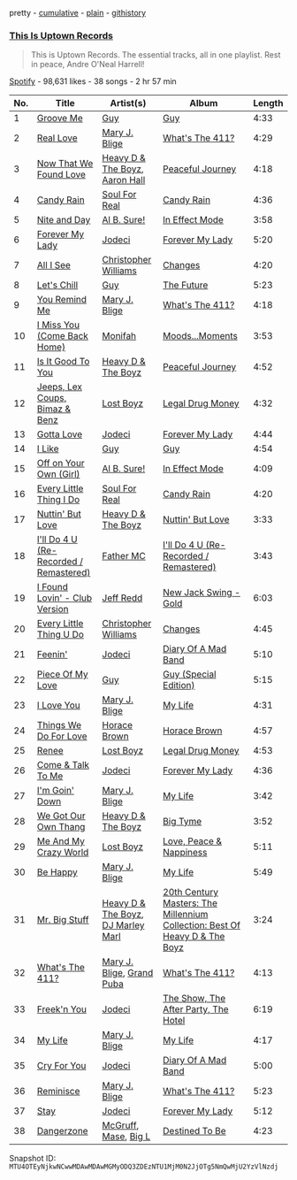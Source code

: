 pretty - [cumulative](/playlists/cumulative/37i9dQZF1DX7zDoGkCTwrF.md) - [plain](/playlists/plain/37i9dQZF1DX7zDoGkCTwrF) - [githistory](https://github.githistory.xyz/mackorone/spotify-playlist-archive/blob/main/playlists/plain/37i9dQZF1DX7zDoGkCTwrF)

### [This Is Uptown Records](https://open.spotify.com/playlist/37i9dQZF1DX7zDoGkCTwrF)

> This is Uptown Records\. The essential tracks, all in one playlist\. Rest in peace, Andre O'Neal Harrell!

[Spotify](https://open.spotify.com/user/spotify) - 98,631 likes - 38 songs - 2 hr 57 min

| No. | Title | Artist(s) | Album | Length |
|---|---|---|---|---|
| 1 | [Groove Me](https://open.spotify.com/track/7t4rA2AxpG7yAhgRwopfn2) | [Guy](https://open.spotify.com/artist/2IBPIcSkvQZyoaVfoyZKE8) | [Guy](https://open.spotify.com/album/1b4uW38DLtC6GlGr39AGHc) | 4:33 |
| 2 | [Real Love](https://open.spotify.com/track/3XG801WWhqC753dekEBkMt) | [Mary J\. Blige](https://open.spotify.com/artist/1XkoF8ryArs86LZvFOkbyr) | [What's The 411?](https://open.spotify.com/album/5Q3xLiKnY4ShDuQda7qfg2) | 4:29 |
| 3 | [Now That We Found Love](https://open.spotify.com/track/1KONmY3enP3r3nIPQidWAy) | [Heavy D & The Boyz](https://open.spotify.com/artist/4KHdmkq99PXA6QEJ2lKpA3), [Aaron Hall](https://open.spotify.com/artist/772SIFJQiXTCfxncTK1UMn) | [Peaceful Journey](https://open.spotify.com/album/4bAwnTaD8QcruiVdb1zzzY) | 4:18 |
| 4 | [Candy Rain](https://open.spotify.com/track/4j1Bk0BEIGCF9hR7cSwl9d) | [Soul For Real](https://open.spotify.com/artist/296LotOmbj7eOX7r9l46fK) | [Candy Rain](https://open.spotify.com/album/0GmC4fd7RwxsFoo5Ht4nKp) | 4:36 |
| 5 | [Nite and Day](https://open.spotify.com/track/3r0Rhl5Zdo9YjACZNsaBvN) | [Al B\. Sure!](https://open.spotify.com/artist/1fvz0vd4P0LNMkAysF1ivk) | [In Effect Mode](https://open.spotify.com/album/3RjOQ5eRm9f5kf6ysRpByu) | 3:58 |
| 6 | [Forever My Lady](https://open.spotify.com/track/2pY99npaZKTVAyw2DhV9Bo) | [Jodeci](https://open.spotify.com/artist/1eNkUXHPaXyuyC8NAgzykK) | [Forever My Lady](https://open.spotify.com/album/2u41wsU4YVTbtOTCapKLe7) | 5:20 |
| 7 | [All I See](https://open.spotify.com/track/0TEPE1KMWY0satuZIBtuRt) | [Christopher Williams](https://open.spotify.com/artist/27TmRLInIAVyWyU14KlALf) | [Changes](https://open.spotify.com/album/0POYPvGgqNdWX1G3BQBncS) | 4:20 |
| 8 | [Let's Chill](https://open.spotify.com/track/12soRJf1RZRsCd0QUnJUYL) | [Guy](https://open.spotify.com/artist/2IBPIcSkvQZyoaVfoyZKE8) | [The Future](https://open.spotify.com/album/3zuoynFUwVMW9cUl7V5I0q) | 5:23 |
| 9 | [You Remind Me](https://open.spotify.com/track/3IuJXTVipz0DGz70MaCfgW) | [Mary J\. Blige](https://open.spotify.com/artist/1XkoF8ryArs86LZvFOkbyr) | [What's The 411?](https://open.spotify.com/album/5Q3xLiKnY4ShDuQda7qfg2) | 4:18 |
| 10 | [I Miss You \(Come Back Home\)](https://open.spotify.com/track/6nXzKd8oA6N1qgG1vMZUKe) | [Monifah](https://open.spotify.com/artist/7peqq4aACFkBwIWGG0YRJ9) | [Moods...Moments](https://open.spotify.com/album/3yjR5bvHW4y0REaZKaARa3) | 3:53 |
| 11 | [Is It Good To You](https://open.spotify.com/track/4WHQzXnWyTlE1UOmmxRDOw) | [Heavy D & The Boyz](https://open.spotify.com/artist/4KHdmkq99PXA6QEJ2lKpA3) | [Peaceful Journey](https://open.spotify.com/album/4bAwnTaD8QcruiVdb1zzzY) | 4:52 |
| 12 | [Jeeps, Lex Coups, Bimaz & Benz](https://open.spotify.com/track/02nH7HXbs3i9kdWef9or8E) | [Lost Boyz](https://open.spotify.com/artist/0OtigLoCgLYvXnMxbE5qH5) | [Legal Drug Money](https://open.spotify.com/album/6DciMZgZkLpqsjJUd5XgpF) | 4:32 |
| 13 | [Gotta Love](https://open.spotify.com/track/0KUJ1RLzab3hAB1ttlnSga) | [Jodeci](https://open.spotify.com/artist/1eNkUXHPaXyuyC8NAgzykK) | [Forever My Lady](https://open.spotify.com/album/2u41wsU4YVTbtOTCapKLe7) | 4:44 |
| 14 | [I Like](https://open.spotify.com/track/67j0ZucyzdfMGWLe2kh6Ze) | [Guy](https://open.spotify.com/artist/2IBPIcSkvQZyoaVfoyZKE8) | [Guy](https://open.spotify.com/album/1b4uW38DLtC6GlGr39AGHc) | 4:54 |
| 15 | [Off on Your Own \(Girl\)](https://open.spotify.com/track/2GRMJEIAvKlqJd9UHZTjRD) | [Al B\. Sure!](https://open.spotify.com/artist/1fvz0vd4P0LNMkAysF1ivk) | [In Effect Mode](https://open.spotify.com/album/3RjOQ5eRm9f5kf6ysRpByu) | 4:09 |
| 16 | [Every Little Thing I Do](https://open.spotify.com/track/5u3rsmRYRSKJpFHXPT4p07) | [Soul For Real](https://open.spotify.com/artist/296LotOmbj7eOX7r9l46fK) | [Candy Rain](https://open.spotify.com/album/0GmC4fd7RwxsFoo5Ht4nKp) | 4:20 |
| 17 | [Nuttin' But Love](https://open.spotify.com/track/43JSZNyRzLa3nD9W0hfD48) | [Heavy D & The Boyz](https://open.spotify.com/artist/4KHdmkq99PXA6QEJ2lKpA3) | [Nuttin' But Love](https://open.spotify.com/album/3WIm2cGDu6bRWAJDFhbgeK) | 3:33 |
| 18 | [I'll Do 4 U \(Re\-Recorded / Remastered\)](https://open.spotify.com/track/7zyLObYw4QUKQDyZOb4J0Y) | [Father MC](https://open.spotify.com/artist/6LYeatSMMLGVN0DPtMkmTM) | [I'll Do 4 U \(Re\-Recorded / Remastered\)](https://open.spotify.com/album/14HYMxFhpgDIr9cci1u0kt) | 3:43 |
| 19 | [I Found Lovin' \- Club Version](https://open.spotify.com/track/3cfPqYM4RsTvMUZSCLJBZU) | [Jeff Redd](https://open.spotify.com/artist/4pQtCciYtP1aEqpcFnqiy4) | [New Jack Swing \- Gold](https://open.spotify.com/album/7JHcFFEHxlkXWf0W6UIVk8) | 6:03 |
| 20 | [Every Little Thing U Do](https://open.spotify.com/track/6g9wUkxTf1MkfURIFHNTSK) | [Christopher Williams](https://open.spotify.com/artist/27TmRLInIAVyWyU14KlALf) | [Changes](https://open.spotify.com/album/0POYPvGgqNdWX1G3BQBncS) | 4:45 |
| 21 | [Feenin'](https://open.spotify.com/track/0IyGPlGWkWZubMgC3qdBWz) | [Jodeci](https://open.spotify.com/artist/1eNkUXHPaXyuyC8NAgzykK) | [Diary Of A Mad Band](https://open.spotify.com/album/41pgxrq2gjdSsGnqofrHGj) | 5:10 |
| 22 | [Piece Of My Love](https://open.spotify.com/track/4H0ZQZqKL19tJxi1cSjtey) | [Guy](https://open.spotify.com/artist/2IBPIcSkvQZyoaVfoyZKE8) | [Guy \(Special Edition\)](https://open.spotify.com/album/0OQFSlarAIy9dNEAMFiHXr) | 5:15 |
| 23 | [I Love You](https://open.spotify.com/track/1BrygDkHQpsLoH93nbTjtj) | [Mary J\. Blige](https://open.spotify.com/artist/1XkoF8ryArs86LZvFOkbyr) | [My Life](https://open.spotify.com/album/1OQ5l5rHKqUumPpn559zJC) | 4:31 |
| 24 | [Things We Do For Love](https://open.spotify.com/track/2fzKLDa3YlAJ1Qkkxm5ZqH) | [Horace Brown](https://open.spotify.com/artist/5Ag2Y0TZZusl7Ky6dBjvuE) | [Horace Brown](https://open.spotify.com/album/7mTHBGzO1TsYZv5yAd89v1) | 4:57 |
| 25 | [Renee](https://open.spotify.com/track/71mNLAZsr1frFhpCa3JI8G) | [Lost Boyz](https://open.spotify.com/artist/0OtigLoCgLYvXnMxbE5qH5) | [Legal Drug Money](https://open.spotify.com/album/6DciMZgZkLpqsjJUd5XgpF) | 4:53 |
| 26 | [Come & Talk To Me](https://open.spotify.com/track/63uR29DnkNPUiorL30cHnj) | [Jodeci](https://open.spotify.com/artist/1eNkUXHPaXyuyC8NAgzykK) | [Forever My Lady](https://open.spotify.com/album/2u41wsU4YVTbtOTCapKLe7) | 4:36 |
| 27 | [I'm Goin' Down](https://open.spotify.com/track/0I5mUa3CZPcsrWwlUmTWkV) | [Mary J\. Blige](https://open.spotify.com/artist/1XkoF8ryArs86LZvFOkbyr) | [My Life](https://open.spotify.com/album/1OQ5l5rHKqUumPpn559zJC) | 3:42 |
| 28 | [We Got Our Own Thang](https://open.spotify.com/track/0yndiszlOMgxOu3y2vKZvB) | [Heavy D & The Boyz](https://open.spotify.com/artist/4KHdmkq99PXA6QEJ2lKpA3) | [Big Tyme](https://open.spotify.com/album/2RDUJixbxpkSdNdDLR4LL8) | 3:52 |
| 29 | [Me And My Crazy World](https://open.spotify.com/track/5Sl4762Gx7mbUV9R8Mrbut) | [Lost Boyz](https://open.spotify.com/artist/0OtigLoCgLYvXnMxbE5qH5) | [Love, Peace & Nappiness](https://open.spotify.com/album/1vim3noQulpNnLf8msDHgP) | 5:11 |
| 30 | [Be Happy](https://open.spotify.com/track/5X82VFLvjpeWQlTSShqqj0) | [Mary J\. Blige](https://open.spotify.com/artist/1XkoF8ryArs86LZvFOkbyr) | [My Life](https://open.spotify.com/album/1OQ5l5rHKqUumPpn559zJC) | 5:49 |
| 31 | [Mr\. Big Stuff](https://open.spotify.com/track/1mebaW0RoNJGgnJ42JuZyp) | [Heavy D & The Boyz](https://open.spotify.com/artist/4KHdmkq99PXA6QEJ2lKpA3), [DJ Marley Marl](https://open.spotify.com/artist/57CcS2fO7MFSQkuzW6TWxX) | [20th Century Masters: The Millennium Collection: Best Of Heavy D & The Boyz](https://open.spotify.com/album/3ukqMHsEadxDwGV1eMyxG3) | 3:24 |
| 32 | [What's The 411?](https://open.spotify.com/track/4a5lccycZkignXqPJpjft6) | [Mary J\. Blige](https://open.spotify.com/artist/1XkoF8ryArs86LZvFOkbyr), [Grand Puba](https://open.spotify.com/artist/6IjhOxJSTPh15KgFTSZ68K) | [What's The 411?](https://open.spotify.com/album/5Q3xLiKnY4ShDuQda7qfg2) | 4:13 |
| 33 | [Freek'n You](https://open.spotify.com/track/43sNw9nvGYGLYnNiwI8oMZ) | [Jodeci](https://open.spotify.com/artist/1eNkUXHPaXyuyC8NAgzykK) | [The Show, The After Party, The Hotel](https://open.spotify.com/album/5tincGtQaRD1QoXAT0PELz) | 6:19 |
| 34 | [My Life](https://open.spotify.com/track/7ytES33eLYS9WaZLKqWfYM) | [Mary J\. Blige](https://open.spotify.com/artist/1XkoF8ryArs86LZvFOkbyr) | [My Life](https://open.spotify.com/album/1OQ5l5rHKqUumPpn559zJC) | 4:17 |
| 35 | [Cry For You](https://open.spotify.com/track/3RNvMhYFEwpCgPnDGKR5MB) | [Jodeci](https://open.spotify.com/artist/1eNkUXHPaXyuyC8NAgzykK) | [Diary Of A Mad Band](https://open.spotify.com/album/41pgxrq2gjdSsGnqofrHGj) | 5:00 |
| 36 | [Reminisce](https://open.spotify.com/track/0EWT5JnKOf6saRn4ASff3j) | [Mary J\. Blige](https://open.spotify.com/artist/1XkoF8ryArs86LZvFOkbyr) | [What's The 411?](https://open.spotify.com/album/5Q3xLiKnY4ShDuQda7qfg2) | 5:23 |
| 37 | [Stay](https://open.spotify.com/track/0JukF7Yf5qF10ntu6lpJ5I) | [Jodeci](https://open.spotify.com/artist/1eNkUXHPaXyuyC8NAgzykK) | [Forever My Lady](https://open.spotify.com/album/2u41wsU4YVTbtOTCapKLe7) | 5:12 |
| 38 | [Dangerzone](https://open.spotify.com/track/6c9pBKOBiiXuhEFPeh9qlQ) | [McGruff](https://open.spotify.com/artist/0ZlMjCphI76sWiRzsM88RQ), [Mase](https://open.spotify.com/artist/1wiBLzTI7z9RUwEpNPdFT6), [Big L](https://open.spotify.com/artist/30fiiwr2EeZp1tAhzYCmyM) | [Destined To Be](https://open.spotify.com/album/62v2khLr3RK4x9Y2WL1OmL) | 4:23 |

Snapshot ID: `MTU4OTEyNjkwNCwwMDAwMDAwMGMyODQ3ZDEzNTU1MjM0N2JjOTg5NmQwMjU2YzVlNzdj`
